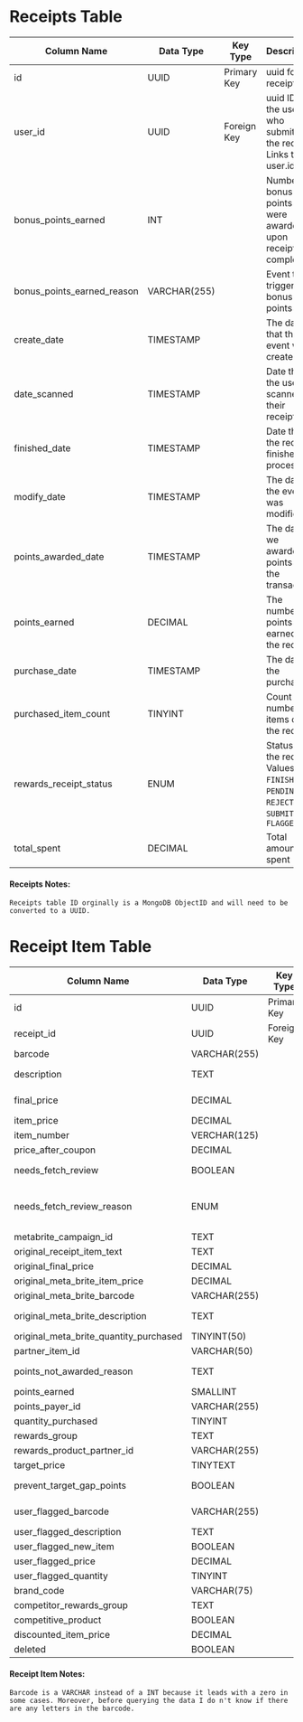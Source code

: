 # Receipts Table

| Column Name                | Data Type    | Key Type    | Description                                                                              |
| -------------------------- | ------------ | ----------- | ---------------------------------------------------------------------------------------- |
| id                         | UUID         | Primary Key | uuid for this receipt                                                                    |
| user_id                    | UUID         | Foreign Key | uuid ID of the user who submitted the receipt. Links to user.id                          |
| bonus_points_earned        | INT          |             | Number of bonus points that were awarded upon receipt completion                         |
| bonus_points_earned_reason | VARCHAR(255) |             | Event that triggered bonus points                                                        |
| create_date                | TIMESTAMP    |             | The date that the event was created                                                      |
| date_scanned               | TIMESTAMP    |             | Date that the user scanned their receipt                                                 |
| finished_date              | TIMESTAMP    |             | Date that the receipt finished processing                                                |
| modify_date                | TIMESTAMP    |             | The date the event was modified                                                          |
| points_awarded_date        | TIMESTAMP    |             | The date we awarded points for the transaction                                           |
| points_earned              | DECIMAL      |             | The number of points earned for the receipt                                              |
| purchase_date              | TIMESTAMP    |             | The date of the purchase                                                                 |
| purchased_item_count       | TINYINT      |             | Count of number of items on the receipt                                                  |
| rewards_receipt_status     | ENUM         |             | Status of the receipt. Values: `FINISHED`, `PENDING`, `REJECTED`, `SUBMITTED`, `FLAGGED` |
| total_spent                | DECIMAL      |             | Total amount spent                                                                       |

#### Receipts Notes:

    Receipts table ID orginally is a MongoDB ObjectID and will need to be converted to a UUID.

# Receipt Item Table

| Column Name                            | Data Type    | Key Type    | Description                                                                               |
| -------------------------------------- | ------------ | ----------- | ----------------------------------------------------------------------------------------- |
| id                                     | UUID         | Primary Key | uuid unique identifier for each receipt                                                   |
| receipt_id                             | UUID         | Foreign Key | Links to receipts.id                                                                      |
| barcode                                | VARCHAR(255) |             | Barcode of the purchased item                                                             |
| description                            | TEXT         |             | Description of the purchased item                                                         |
| final_price                            | DECIMAL      |             | Final price of the item after discounts                                                   |
| item_price                             | DECIMAL      |             | Original item price                                                                       |
| item_number                            | VERCHAR(125) |             | item number of product                                                                    |
| price_after_coupon                     | DECIMAL      |             | Price after applying coupon                                                               |
| needs_fetch_review                     | BOOLEAN      |             | Whether the item requires review                                                          |
| needs_fetch_review_reason              | ENUM         |             | Reason for flag for fetch review. Values: `POINTS_GREATER_THAN_THRESHOLD`, `USER_FLAGGED` |
| metabrite_campaign_id                  | TEXT         |             | Campaign Id for metabrite                                                                 |
| original_receipt_item_text             | TEXT         |             | Text from original receipt                                                                |
| original_final_price                   | DECIMAL      |             | Original final price                                                                      |
| original_meta_brite_item_price         | DECIMAL      |             | Original meta brite price                                                                 |
| original_meta_brite_barcode            | VARCHAR(255) |             | Orginal meta brite barcode                                                                |
| original_meta_brite_description        | TEXT         |             | Description of meta brite barcode                                                         |
| original_meta_brite_quantity_purchased | TINYINT(50)  |             | meta brite quantity purchased                                                             |
| partner_item_id                        | VARCHAR(50)  |             | Partner's item ID for reference                                                           |
| points_not_awarded_reason              | TEXT         |             | Reason points were not rewarded                                                           |
| points_earned                          | SMALLINT     |             | Points Earned                                                                             |
| points_payer_id                        | VARCHAR(255) |             | ID for points payer                                                                       |
| quantity_purchased                     | TINYINT      |             | Quantity purchased                                                                        |
| rewards_group                          | TEXT         |             | Reward group description                                                                  |
| rewards_product_partner_id             | VARCHAR(255) |             | ID of rewards product partner                                                             |
| target_price                           | TINYTEXT     |             | Target price                                                                              |
| prevent_target_gap_points              | BOOLEAN      |             | Flag to prevent awarding target gap points                                                |
| user_flagged_barcode                   | VARCHAR(255) |             | User-submitted barcode (if flagged)                                                       |
| user_flagged_description               | TEXT         |             | Description why it is flagged                                                             |
| user_flagged_new_item                  | BOOLEAN      |             | When user flags new item                                                                  |
| user_flagged_price                     | DECIMAL      |             | When user flags price                                                                     |
| user_flagged_quantity                  | TINYINT      |             | When user flags quantity                                                                  |
| brand_code                             | VARCHAR(75)  |             | code of brand                                                                             |
| competitor_rewards_group               | TEXT         |             | competitor reward group                                                                   |
| competitive_product                    | BOOLEAN      |             | Is it a competitive product                                                               |
| discounted_item_price                  | DECIMAL      |             | Price of discounted Item                                                                  |
| deleted                                | BOOLEAN      |             | was item deleted                                                                          |

#### Receipt Item Notes:

    Barcode is a VARCHAR instead of a INT because it leads with a zero in some cases. Moreover, before querying the data I do n't know if there are any letters in the barcode.
